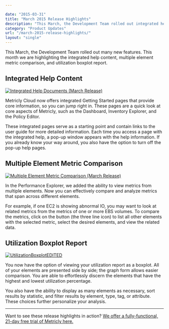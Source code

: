 ```yaml
---

date: "2015-03-31"
title: "March 2015 Release Highlights"
description: "This March, the Development Team rolled out integrated help content, multiple element metric comparison, and a utilization boxplot report."
category: "Product Updates"
url: "/march-2015-release-highlights/"
layout: "single"
---
```


This March, the Development Team rolled out many new features. This month we are highlighting the integrated help content, multiple element metric comparison, and utilization boxplot report.

Integrated Help Content
-----------------------

[![Integrated Help Documents (March Release)](https://s3-us-west-2.amazonaws.com/com-netuitive-app-usw2-public/wp-content/uploads/2016/03/Integrated-Help-Documents.jpg)](https://s3-us-west-2.amazonaws.com/com-netuitive-app-usw2-public/wp-content/uploads/2016/03/Integrated-Help-Documents.jpg)

Metricly Cloud now offers integrated Getting Started pages that provide core information, so you can jump right in. These pages are a quick look at core aspects of Metricly, such as the Dashboard, Inventory Explorer, and the Policy Editor.

These integrated pages serve as a starting point and contain links to the user guide for more detailed information. Each time you access a page with the integrated help, a pop-up window appears with the help information. If you already know your way around, you also have the option to turn off the pop-up help pages.

Multiple Element Metric Comparison
----------------------------------

[![Multiple Element Metric Comparison (March Release)](https://s3-us-west-2.amazonaws.com/com-netuitive-app-usw2-public/wp-content/uploads/2016/03/Multiple-Element-Metric-Comparison-1024x601.jpg)](https://s3-us-west-2.amazonaws.com/com-netuitive-app-usw2-public/wp-content/uploads/2016/03/Multiple-Element-Metric-Comparison-1024x601.jpg)

In the Performance Explorer, we added the ability to view metrics from multiple elements. Now you can effectively compare and analyze metrics that span across different elements.

For example, if one EC2 is showing abnormal IO, you may want to look at related metrics from the metrics of one or more EBS volumes. To compare the metrics, click on the button (the three line icon) to list all other elements with the selected metric, select the desired elements, and view the related data.

Utilization Boxplot Report
--------------------------

[![UtilizationBoxplotEDITED](https://s3-us-west-2.amazonaws.com/com-netuitive-app-usw2-public/wp-content/uploads/2015/03/UtilizationBoxplotEDITED-1024x488.png)](https://s3-us-west-2.amazonaws.com/com-netuitive-app-usw2-public/wp-content/uploads/2015/03/UtilizationBoxplotEDITED.png)

You now have the option of viewing your utilization report as a boxplot. All of your elements are presented side by side; the graph form allows easier comparison. You are able to effortlessly discern the elements that have the highest and lowest utilization percentage.

You also have the ability to display as many elements as necessary, sort results by statistic, and filter results by element, type, tag, or attribute. These choices further personalize your analysis.

* * * * *
Want to see these release highlights in action? [We offer a fully-functional, 21-day free trial of Metricly here.](/signup)

